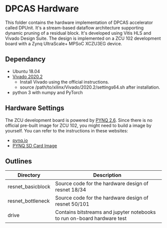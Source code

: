 # DPCAS Hardware

This folder contains the hardware implementation of DPCAS accelerator called DPUnit. It's a stream-based dataflow architecture supporting dynamic pruning of a residual block. It's developed using Vitis HLS and Vivado Design Suite. The design is implemented on a ZCU 102 development board with a Zynq UltraScale+ MPSoC XCZU3EG device.    

## Dependancy 

- Ubuntu 18.04
- [Vivado 2020.2](https://www.xilinx.com/support/download/index.html/content/xilinx/en/downloadNav/vivado-design-tools/archive.html) 
    - Install Vivado using the official instructions. 
    - source /path/to/xilinx/Vivado/2020.2/settings64.sh after installation. 
- python 3 with numpy and PyTorch

## Hardware Settings

The ZCU development board is powered by [PYNQ 2.6](https://pynq.readthedocs.io/en/v2.6.1/index.html).
Since there is no official pre-built image for ZCU 102, you might need to build a image by yourself. You can refer to the instructions in these websites:

- [pynq.io](http://www.pynq.io/board.html)
- [PYNQ SD Card Image](https://pynq.readthedocs.io/en/latest/pynq_sd_card.html)

## Outlines

Directory | Description
----------| -----------
resnet_basicblock | Source code for the hardware design of resnet 18/34
resnet_bottleneck | Source code for the hardware design of resnet 50/101
drive | Contains bitstreams and jupyter notebooks to run on-board hardware test

